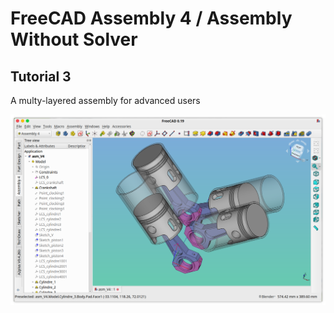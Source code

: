 # FreeCAD Assembly 4 / Assembly Without Solver



## Tutorial 3

A multy-layered assembly for advanced users

![](Resources/media/asm_V4.png)
